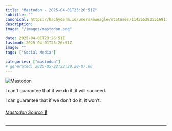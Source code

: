 ```yaml
---
title: "Mastodon - 2025-04-01T23:26:51Z"
subtitle: ""
canonical: https://hachyderm.io/users/mweagle/statuses/114265293551691107
description:
image: "/images/mastodon.png"

date: 2025-04-01T23:26:51Z
lastmod: 2025-04-01T23:26:51Z
image: ""
tags: ["Social Media"]

categories: ["mastodon"]
# generated: 2025-05-22T22:29:20-07:00
---
```

![Mastodon](/images/mastodon.png)

<p>I can&#39;t guarantee that if we do it, it will succeed.</p><p>I can guarantee that if we don&#39;t do it, it won’t.</p>


###### [Mastodon Source 🐘](https://hachyderm.io/@mweagle/114265293551691107)

___
